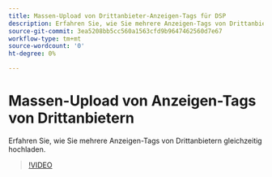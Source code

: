 ```yaml
---
title: Massen-Upload von Drittanbieter-Anzeigen-Tags für DSP
description: Erfahren Sie, wie Sie mehrere Anzeigen-Tags von Drittanbietern gleichzeitig hochladen.
source-git-commit: 3ea5208bb5cc560a1563cfd9b9647462560d7e67
workflow-type: tm+mt
source-wordcount: '0'
ht-degree: 0%

---
```


# Massen-Upload von Anzeigen-Tags von Drittanbietern

Erfahren Sie, wie Sie mehrere Anzeigen-Tags von Drittanbietern gleichzeitig hochladen.

>[!VIDEO](https://video.tv.adobe.com/v/339204)
